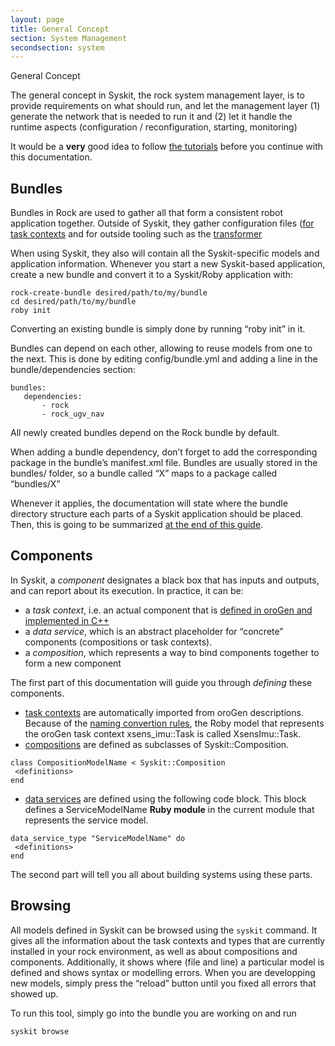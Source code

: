 ```yaml
---
layout: page
title: General Concept
section: System Management
secondsection: system
---
```

<div class="content2">
<div class="content2-pagetitle">General Concept</div>
<div class="content2-container line-box">
<div class="content2-container-1col">



<p>The general concept in Syskit, the rock system management layer, is to provide
requirements on what should run, and let the management layer (1) generate the
network that is needed to run it and (2) let it handle the runtime aspects
(configuration / reconfiguration, starting, monitoring)</p>

<p class="warning">It would be a <strong>very</strong> good idea to follow <a href="../system_management_tutorials/index.html">the
tutorials</a> before you continue with
this documentation.</p>

<h2 id="bundles">Bundles</h2>
<p>Bundles in Rock are used to gather all that form a consistent robot application
together. Outside of Syskit, they gather configuration files (<a href="../runtime/configuration.html">for task
contexts</a> and for outside tooling such as the
<a href="../data_processing/">transformer</a></p>

<p>When using Syskit, they also will contain all the Syskit-specific models and
application information. Whenever you start a new Syskit-based application,
create a new bundle and convert it to a Syskit/Roby application with:</p>

<pre><code class="language-ruby">rock-create-bundle desired/path/to/my/bundle
cd desired/path/to/my/bundle
roby init
</code></pre>

<p>Converting an existing bundle is simply done by running &ldquo;roby init&rdquo; in it.</p>

<p>Bundles can depend on each other, allowing to reuse models from one to the next.
This is done by editing config/bundle.yml and adding a line in the
bundle/dependencies section:</p>

<pre><code class="language-yaml">bundles:
   dependencies:
       - rock
       - rock_ugv_nav
</code></pre>

<p>All newly created bundles depend on the Rock bundle by default.</p>

<p class="warning">When adding a bundle dependency, don&rsquo;t forget to add the corresponding package
in the bundle&rsquo;s manifest.xml file. Bundles are usually stored in the bundles/
folder, so a bundle called &ldquo;X&rdquo; maps to a package called &ldquo;bundles/X&rdquo;</p>

<p>Whenever it applies, the documentation will state where the bundle directory
structure each parts of a Syskit application should be placed. Then, this is
going to be summarized <a href="file_layout.html">at the end of this guide</a>.</p>

<h2 id="components">Components</h2>
<p>In Syskit, a <em>component</em> designates a black box
that has inputs and outputs, and can report about its execution. In practice, it
can be:</p>

<ul>
 <li>a <em>task context</em>, i.e. an actual component that is <a href="../orogen/">defined in oroGen and
implemented in C++</a></li>
 <li>a <em>data service</em>, which is an abstract placeholder for &ldquo;concrete&rdquo; components
(compositions or task contexts).</li>
 <li>a <em>composition</em>, which represents a way to bind components together to form
a new component</li>
</ul>

<p>The first part of this documentation will guide you through <em>defining</em> these
components.</p>

<ul>
 <li><a href="task_contexts.html">task contexts</a> are automatically imported from oroGen descriptions.
Because of the <a href="index.html#naming_convertion">naming convertion rules</a>,
the Roby model that represents the oroGen task context xsens_imu::Task is
called XsensImu::Task.</li>
 <li><a href="compositions.html">compositions</a> are defined as subclasses of Syskit::Composition.</li>
</ul>

<pre><code class="language-ruby">class CompositionModelName &lt; Syskit::Composition
 &lt;definitions&gt;
end
</code></pre>

<ul>
 <li><a href="data_services.html">data services</a> are defined using the following code block. This block defines
a ServiceModelName <strong>Ruby module</strong> in the current module that represents the
service model.</li>
</ul>

<pre><code class="language-ruby">data_service_type "ServiceModelName" do
 &lt;definitions&gt;
end
</code></pre>

<p>The second part will tell you all about building systems using these parts.</p>

<h2 id="browsing">Browsing</h2>

<p>All models defined in Syskit can be browsed using the <code>syskit</code> command. It gives
all the information about the task contexts and types that are currently
installed in your rock environment, as well as about compositions and
components. Additionally, it shows where (file and line) a particular model is
defined and shows syntax or modelling errors. When you are developping new
models, simply press the &ldquo;reload&rdquo; button until you fixed all errors that showed up.</p>

<p>To run this tool, simply go into the bundle you are working on and run</p>

<pre><code>syskit browse
</code></pre>



</div>
</div>
</div>
